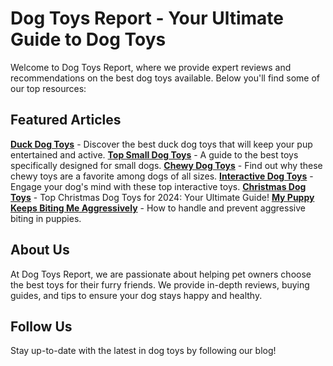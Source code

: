 # Dog Toys Report - Your Ultimate Guide to Dog Toys

Welcome to Dog Toys Report, where we provide expert reviews and recommendations on the best dog toys available. Below you'll find some of our top resources:

## Featured Articles

**[Duck Dog Toys](https://dogtoysreport.com/duck-dog-toy/)** - Discover the best duck dog toys that will keep your pup entertained and active.
**[Top Small Dog Toys](https://dogtoysreport.com/top-small-dog-toys/)** - A guide to the best toys specifically designed for small dogs.
**[Chewy Dog Toys](https://dogtoysreport.com/chewy-dog-toy/)** - Find out why these chewy toys are a favorite among dogs of all sizes.
**[Interactive Dog Toys](https://dogtoysreport.com/interactive-dog-toy/)** - Engage your dog's mind with these top interactive toys.
**[Christmas Dog Toys](https://dogtoysreport.com/christmas-dog-toys-the-ultimate-guide-for-2024/)** - Top Christmas Dog Toys for 2024: Your Ultimate Guide!
**[My Puppy Keeps Biting Me Aggressively](https://dogtoysreport.com/my-puppy-keeps-biting-me-aggressively/)** - How to handle and prevent aggressive biting in puppies.


## About Us

At Dog Toys Report, we are passionate about helping pet owners choose the best toys for their furry friends. We provide in-depth reviews, buying guides, and tips to ensure your dog stays happy and healthy.

## Follow Us

Stay up-to-date with the latest in dog toys by following our blog!
